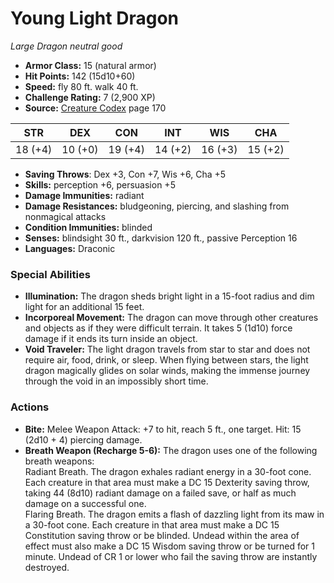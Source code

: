 # Young Light Dragon

*Large* *Dragon* *neutral good*

- **Armor Class:** 15 (natural armor)
- **Hit Points:** 142 (15d10+60)
- **Speed:** fly 80 ft. walk 40 ft.
- **Challenge Rating:** 7 (2,900 XP)
- **Source:** [Creature Codex](https://koboldpress.com/kpstore/product/creature-codex-for-5th-edition-dnd) page 170

| STR | DEX | CON | INT | WIS | CHA |
| --- | --- | --- | --- | --- | --- |
| 18 (+4) | 10 (+0) | 19 (+4) | 14 (+2) | 16 (+3) | 15 (+2) |

- **Saving Throws**: Dex +3, Con +7, Wis +6, Cha +5
- **Skills:** perception +6, persuasion +5
- **Damage Immunities:** radiant
- **Damage Resistances:** bludgeoning, piercing, and slashing from nonmagical attacks
- **Condition Immunities:** blinded
- **Senses:** blindsight 30 ft., darkvision 120 ft., passive Perception 16
- **Languages:** Draconic
### Special Abilities
- **Illumination:** The dragon sheds bright light in a 15-foot radius and dim light for an additional 15 feet.
- **Incorporeal Movement:** The dragon can move through other creatures and objects as if they were difficult terrain. It takes 5 (1d10) force damage if it ends its turn inside an object.
- **Void Traveler:** The light dragon travels from star to star and does not require air, food, drink, or sleep. When flying between stars, the light dragon magically glides on solar winds, making the immense journey through the void in an impossibly short time.
### Actions
- **Bite:** Melee Weapon Attack: +7 to hit, reach 5 ft., one target. Hit: 15 (2d10 + 4) piercing damage.
- **Breath Weapon (Recharge 5-6):** The dragon uses one of the following breath weapons:<br>Radiant Breath. The dragon exhales radiant energy in a 30-foot cone. Each creature in that area must make a DC 15 Dexterity saving throw, taking 44 (8d10) radiant damage on a failed save, or half as much damage on a successful one.<br>Flaring Breath. The dragon emits a flash of dazzling light from its maw in a 30-foot cone. Each creature in that area must make a DC 15 Constitution saving throw or be blinded. Undead within the area of effect must also make a DC 15 Wisdom saving throw or be turned for 1 minute. Undead of CR 1 or lower who fail the saving throw are instantly destroyed.


